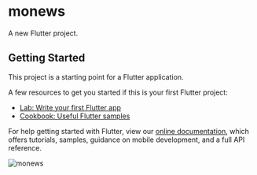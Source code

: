 # monews

A new Flutter project.

## Getting Started

This project is a starting point for a Flutter application.

A few resources to get you started if this is your first Flutter project:

- [Lab: Write your first Flutter app](https://flutter.dev/docs/get-started/codelab)
- [Cookbook: Useful Flutter samples](https://flutter.dev/docs/cookbook)

For help getting started with Flutter, view our
[online documentation](https://flutter.dev/docs), which offers tutorials,
samples, guidance on mobile development, and a full API reference.

![monews](https://github.com/Amirreza-Khosravi/monews/assets/100726687/7384e5fc-0f99-42f4-83b8-4a0ba5d330f2)
